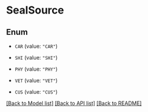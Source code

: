 # SealSource

## Enum


* `CAR` (value: `"CAR"`)

* `SHI` (value: `"SHI"`)

* `PHY` (value: `"PHY"`)

* `VET` (value: `"VET"`)

* `CUS` (value: `"CUS"`)


[[Back to Model list]](../README.md#documentation-for-models) [[Back to API list]](../README.md#documentation-for-api-endpoints) [[Back to README]](../README.md)


